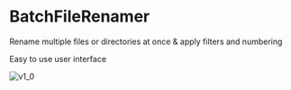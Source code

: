 # BatchFileRenamer
Rename multiple files or directories at once &amp; apply filters and numbering

Easy to use user interface

![v1_0](https://user-images.githubusercontent.com/5656573/120904942-435fcd00-c64f-11eb-80d9-f72475eab68d.png)
